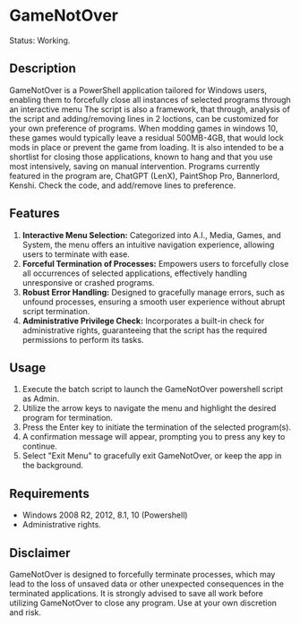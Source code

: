 # GameNotOver
Status: Working.

## Description
GameNotOver is a PowerShell application tailored for Windows users, enabling them to forcefully close all instances of selected programs through an interactive menu
The script is also a framework, that through, analysis of the script and adding/removing lines in 2 loctions, can be customized for your own preference of programs. 
When modding games in windows 10, these games would typically leave a residual 500MB-4GB, that would lock mods in place or prevent the game from loading.
It is also intended to be a shortlist for closing those applications, known to hang and that you use most intensively, saving on manual intervention.
Programs currently featured in the program are, ChatGPT (LenX), PaintShop Pro, Bannerlord, Kenshi. Check the code, and add/remove lines to preference. 

## Features

1. **Interactive Menu Selection:** Categorized into A.I., Media, Games, and System, the menu offers an intuitive navigation experience, allowing users to terminate with ease.
2. **Forceful Termination of Processes:** Empowers users to forcefully close all occurrences of selected applications, effectively handling unresponsive or crashed programs.
3. **Robust Error Handling:** Designed to gracefully manage errors, such as unfound processes, ensuring a smooth user experience without abrupt script termination.
4. **Administrative Privilege Check:** Incorporates a built-in check for administrative rights, guaranteeing that the script has the required permissions to perform its tasks.

## Usage

1. Execute the batch script to launch the GameNotOver powershell script as Admin.
2. Utilize the arrow keys to navigate the menu and highlight the desired program for termination.
3. Press the Enter key to initiate the termination of the selected program(s).
4. A confirmation message will appear, prompting you to press any key to continue.
5. Select "Exit Menu" to gracefully exit GameNotOver, or keep the app in the background.

## Requirements

- Windows 2008 R2, 2012, 8.1, 10 (Powershell)
- Administrative rights.

## Disclaimer

GameNotOver is designed to forcefully terminate processes, which may lead to the loss of unsaved data or other unexpected consequences in the terminated applications. 
It is strongly advised to save all work before utilizing GameNotOver to close any program. Use at your own discretion and risk.
